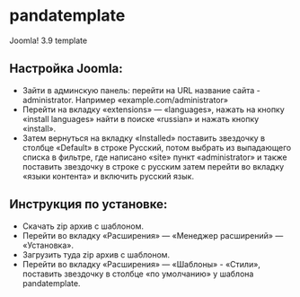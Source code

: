 # pandatemplate
Joomla! 3.9 template

## Настройка Joomla:
* Зайти в админскую панель: перейти на URL название сайта - administrator. Например «example.com/administrator»
* Перейти на вкладку «extensions» — «languages», нажать на кнопку «install languages» найти в поиске «russian» и нажать кнопку «install». 
* Затем вернуться на вкладку «Installed» поставить звездочку в столбце «Default» в строке Русский, 
потом выбрать из выпадающего списка в фильтре, где написано «site» пункт «administrator» и также поставить звездочку в строке с русским
затем перейти во вкладку «языки контента» и включить русский язык.
<!-- * Перейти во складку «система — общие настройки», включить Перенаправление URL и сохранить.
* Перейти в «менеджер материалов» и на вкладке материалы сделать все пункты настроек красными и сохранить.
* Перейти во вкладку интеграция включить Маршрутизация URL - современная, удалить идентификаторы из URL — Да и сохранить. -->

## Инструкция по установке:
* Скачать zip архив с шаблоном.
* Перейти во вкладку «Расширения» — «Менеджер расширений» — «Установка».
* Загрузить туда zip архив с шаблоном.
* Перейти во вкладку «Расширения» — «Шаблоны» - «Стили», поставить звездочку в столбце «по умолчанию» у шаблона pandatemplate.


